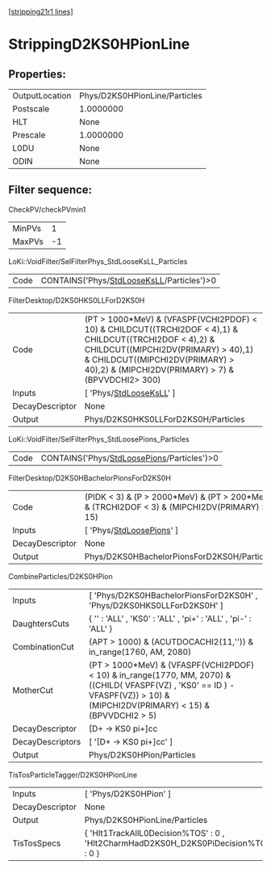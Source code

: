 [[stripping21r1 lines]](./stripping21r1-index)

# StrippingD2KS0HPionLine

## Properties:

|                |                               |
|----------------|-------------------------------|
| OutputLocation | Phys/D2KS0HPionLine/Particles |
| Postscale      | 1.0000000                     |
| HLT            | None                          |
| Prescale       | 1.0000000                     |
| L0DU           | None                          |
| ODIN           | None                          |

## Filter sequence:

CheckPV/checkPVmin1

|        |     |
|--------|-----|
| MinPVs | 1   |
| MaxPVs | -1  |

LoKi::VoidFilter/SelFilterPhys_StdLooseKsLL_Particles

|      |                                                                                            |
|------|--------------------------------------------------------------------------------------------|
| Code | CONTAINS('Phys/[StdLooseKsLL](./stripping21r1-commonparticles-stdlooseksll)/Particles')\>0 |

FilterDesktop/D2KS0HKS0LLForD2KS0H

|                 |                                                                                                                                                                                                                                               |
|-----------------|-----------------------------------------------------------------------------------------------------------------------------------------------------------------------------------------------------------------------------------------------|
| Code            | (PT \> 1000\*MeV) & (VFASPF(VCHI2PDOF) \< 10) & CHILDCUT((TRCHI2DOF \< 4),1) & CHILDCUT((TRCHI2DOF \< 4),2) & CHILDCUT((MIPCHI2DV(PRIMARY) \> 40),1) & CHILDCUT((MIPCHI2DV(PRIMARY) \> 40),2) & (MIPCHI2DV(PRIMARY) \> 7) & (BPVVDCHI2\> 300) |
| Inputs          | [ 'Phys/[StdLooseKsLL](./stripping21r1-commonparticles-stdlooseksll)' ]                                                                                                                                                                     |
| DecayDescriptor | None                                                                                                                                                                                                                                          |
| Output          | Phys/D2KS0HKS0LLForD2KS0H/Particles                                                                                                                                                                                                           |

LoKi::VoidFilter/SelFilterPhys_StdLoosePions_Particles

|      |                                                                                              |
|------|----------------------------------------------------------------------------------------------|
| Code | CONTAINS('Phys/[StdLoosePions](./stripping21r1-commonparticles-stdloosepions)/Particles')\>0 |

FilterDesktop/D2KS0HBachelorPionsForD2KS0H

|                 |                                                                                                   |
|-----------------|---------------------------------------------------------------------------------------------------|
| Code            | (PIDK \< 3) & (P \> 2000\*MeV) & (PT \> 200\*MeV) & (TRCHI2DOF \< 3) & (MIPCHI2DV(PRIMARY) \> 15) |
| Inputs          | [ 'Phys/[StdLoosePions](./stripping21r1-commonparticles-stdloosepions)' ]                       |
| DecayDescriptor | None                                                                                              |
| Output          | Phys/D2KS0HBachelorPionsForD2KS0H/Particles                                                       |

CombineParticles/D2KS0HPion

|                  |                                                                                                                                                                                     |
|------------------|-------------------------------------------------------------------------------------------------------------------------------------------------------------------------------------|
| Inputs           | [ 'Phys/D2KS0HBachelorPionsForD2KS0H' , 'Phys/D2KS0HKS0LLForD2KS0H' ]                                                                                                             |
| DaughtersCuts    | { '' : 'ALL' , 'KS0' : 'ALL' , 'pi+' : 'ALL' , 'pi-' : 'ALL' }                                                                                                                      |
| CombinationCut   | (APT \> 1000) & (ACUTDOCACHI2(11,'')) & in_range(1760, AM, 2080)                                                                                                                    |
| MotherCut        | (PT \> 1000\*MeV) & (VFASPF(VCHI2PDOF) \< 10) & in_range(1770, MM, 2070) & ((CHILD( VFASPF(VZ) , 'KS0' == ID ) - VFASPF(VZ)) \> 10) & (MIPCHI2DV(PRIMARY) \< 15) & (BPVVDCHI2 \> 5) |
| DecayDescriptor  | [D+ -\> KS0 pi+]cc                                                                                                                                                                |
| DecayDescriptors | [ '[D+ -\> KS0 pi+]cc' ]                                                                                                                                                        |
| Output           | Phys/D2KS0HPion/Particles                                                                                                                                                           |

TisTosParticleTagger/D2KS0HPionLine

|                 |                                                                                     |
|-----------------|-------------------------------------------------------------------------------------|
| Inputs          | [ 'Phys/D2KS0HPion' ]                                                             |
| DecayDescriptor | None                                                                                |
| Output          | Phys/D2KS0HPionLine/Particles                                                       |
| TisTosSpecs     | { 'Hlt1TrackAllL0Decision%TOS' : 0 , 'Hlt2CharmHadD2KS0H_D2KS0PiDecision%TOS' : 0 } |
